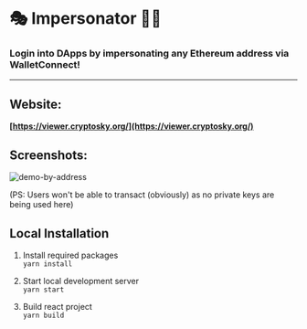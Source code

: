 # 🎭 Impersonator 🕵️‍♂️

### Login into DApps by impersonating any Ethereum address via WalletConnect! <br />

<hr />

## Website:

**[https://viewer.cryptosky.org/](https://viewer.cryptosky.org/)**

## Screenshots:

![demo-by-address](./.github/demo-address-connected.png)

(PS: Users won't be able to transact (obviously) as no private keys are being used here)

## Local Installation

1. Install required packages <br/>
   `yarn install`

2. Start local development server <br />
   `yarn start`

3. Build react project <br />
   `yarn build`
